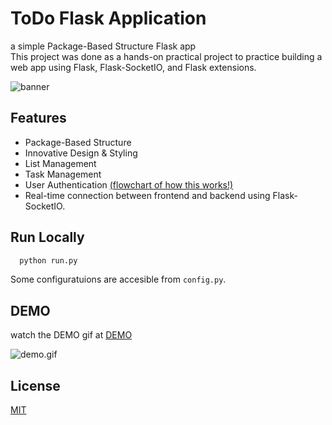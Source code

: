 
# ToDo Flask Application

 a simple Package-Based Structure Flask app
<br>This project was done as a hands-on practical project to practice building a web app using Flask, Flask-SocketIO, and Flask extensions.



![banner](https://github.com/Id-Dark-Dragon/ToDOs_WebApp_with_multiple_capabilities/blob/master/github/banner.png)



## Features
- Package-Based Structure
- Innovative Design & Styling
- List Management
- Task Management
- User Authentication [(flowchart of how this works!)](https://github.com/Id-Dark-Dragon/ToDOs_WebApp_with_multiple_capabilities/blob/master/prj%20guides/user%20authenticate%20flowchart.png)
- Real-time connection between frontend and backend using Flask-SocketIO.

## Run Locally


```bash
  python run.py
```

Some configuratuions are accesible from ```config.py```.


## DEMO

watch the DEMO gif at [DEMO](https://github.com/Id-Dark-Dragon/ToDOs_WebApp_with_multiple_capabilities/blob/master/github/2023-08-09_15-55-40.gif)

![demo.gif](https://github.com/Id-Dark-Dragon/ToDOs_WebApp_with_multiple_capabilities/blob/master/github/2023-08-09_15-55-40.gif)



## License

[MIT](https://choosealicense.com/licenses/mit/)


